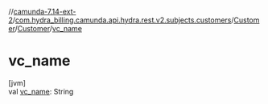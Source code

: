 //[camunda-7.14-ext-2](../../../../index.md)/[com.hydra_billing.camunda.api.hydra.rest.v2.subjects.customers](../../index.md)/[Customer](../index.md)/[Customer](index.md)/[vc_name](vc_name.md)

# vc_name

[jvm]\
val [vc_name](vc_name.md): String
